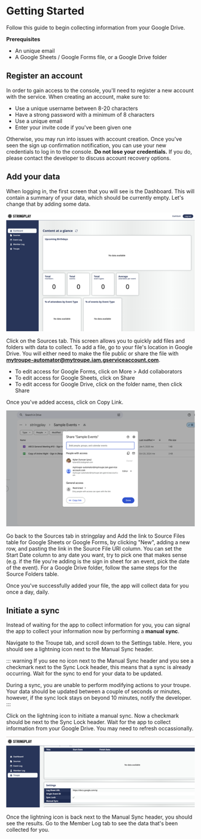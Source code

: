 # Getting Started

Follow this guide to begin collecting information from your Google Drive.

**Prerequisites**

- An unique email
- A Google Sheets / Google Forms file, or a Google Drive folder

## Register an account

In order to gain access to the console, you'll need to register a new account with the service. When creating an account, make sure to:

- Use a unique username between 8-20 characters
- Have a strong password with a minimum of 8 characters
- Use a unique email
- Enter your invite code if you've been given one

Otherwise, you may run into issues with account creation. Once you've seen the sign up confirmation notification, you can use your new
credentials to log in to the console. **Do not lose your credentials.** If you do, please contact the developer to discuss account
recovery options.

## Add your data

When logging in, the first screen that you will see is the Dashboard. This will contain a summary of your data, which should be currently
empty. Let's change that by adding some data.

![](./getting-started/01-getting-started.png)

Click on the Sources tab. This screen allows you to quickly add files and folders with data to collect. To add a file, go to your file's 
location in Google Drive. You will either need to make the file public or share the file with **mytroupe-automator@mytroupe.iam.gserviceaccount.com**.

- To edit access for Google Forms, click on More > Add collaborators
- To edit access for Google Sheets, click on Share
- To edit access for Google Drive, click on the folder name, then click Share

Once you've added access, click on Copy Link.

![](./getting-started/02-getting-started.png)

Go back to the Sources tab in stringplay and Add the link to Source Files table for Google Sheets or Google Forms, by clicking "New", adding a new row, 
and pasting the link in the Source File URI column. You can set the Start Date column to any date you want, try to pick one that makes sense (e.g. if 
the file you're adding is the sign in sheet for an event, pick the date of the event). For a Google Drive folder, follow the same steps for the Source 
Folders table.

Once you've successfully added your file, the app will collect data for you once a day, daily.

## Initiate a sync

Instead of waiting for the app to collect information for you, you can signal the app to collect your information now by performing a **manual sync**.

Navigate to the Troupe tab, and scroll down to the Settings table. Here, you should see a lightning icon next to the Manual Sync header. 

::: warning
If you see no icon next to the Manual Sync header and you see a checkmark next to the Sync Lock header, this means that a sync is already occurring. Wait for the sync to end for your data to be updated.

During a sync, you are unable to perform modifying actions to your troupe. Your data should be updated between a couple of seconds or minutes, however, if the sync lock stays on beyond 10 minutes, notify the developer. 
:::

Click on the lightning icon to initiate a manual sync. Now a checkmark should be next to the Sync Lock header. Wait for the app to collect information from your Google Drive. You may need to refresh occassionally.

![](./getting-started/03-getting-started.png)

Once the lightning icon is back next to the Manual Sync header, you should see the results. Go to the Member Log tab to see the data that's been collected for you.